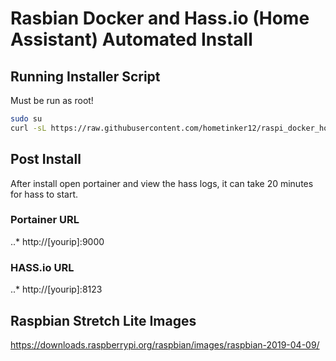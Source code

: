# Rasbian Docker and Hass.io (Home Assistant) Automated Install


## Running Installer Script
Must be run as root!
```bash
sudo su
curl -sL https://raw.githubusercontent.com/hometinker12/raspi_docker_homeassistant/master/initialsetup_install.sh | bash -s
```

## Post Install
After install open portainer and view the hass logs, it can take 20 minutes for hass to start.
### Portainer URL
..* http://[yourip]:9000
### HASS.io URL
..* http://[yourip]:8123

## Raspbian Stretch Lite Images
https://downloads.raspberrypi.org/raspbian/images/raspbian-2019-04-09/
